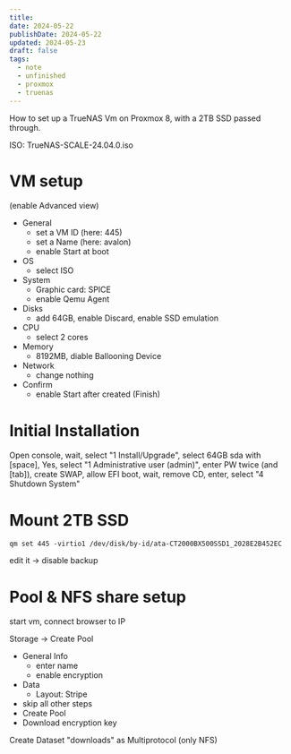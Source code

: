 ```yaml
---
title: 
date: 2024-05-22
publishDate: 2024-05-22
updated: 2024-05-23
draft: false
tags:
  - note
  - unfinished
  - proxmox
  - truenas
---
```

 
How to set up a TrueNAS Vm on Proxmox 8, with a 2TB SSD passed through.

ISO: TrueNAS-SCALE-24.04.0.iso

# VM setup

(enable Advanced view)
- General
  - set a VM ID (here: 445)
  - set a Name (here: avalon)
  - enable Start at boot
- OS
  - select ISO
- System
  - Graphic card: SPICE
  - enable Qemu Agent
- Disks
  - add 64GB, enable Discard, enable SSD emulation
- CPU
  - select 2 cores
- Memory
  - 8192MB, diable Ballooning Device
- Network
  - change nothing
- Confirm
  - enable Start after created
(Finish)

# Initial Installation

Open console, wait, select "1 Install/Upgrade", select 64GB sda with [space], Yes, select "1 Administrative user (admin)", enter PW twice (and [tab]), create SWAP, allow EFI boot, wait, remove CD, enter, select "4 Shutdown System"

# Mount 2TB SSD

`qm set 445 -virtio1 /dev/disk/by-id/ata-CT2000BX500SSD1_2028E2B452EC`

edit it -> disable backup

# Pool & NFS share setup

start vm, connect browser to IP

Storage -> Create Pool 
- General Info
  - enter name
  - enable encryption
- Data
  - Layout: Stripe
- skip all other steps
- Create Pool
- Download encryption key

Create Dataset "downloads" as Multiprotocol (only NFS)